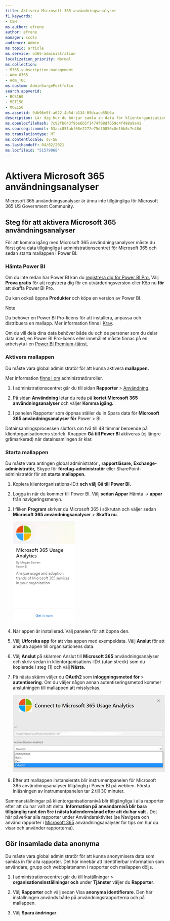 ```yaml
---
title: Aktivera Microsoft 365 användningsanalyser
f1.keywords:
- CSH
ms.author: efrene
author: efrene
manager: scotv
audience: Admin
ms.topic: article
ms.service: o365-administration
localization_priority: Normal
ms.collection:
- M365-subscription-management
- Adm_O365
- Adm_TOC
ms.custom: AdminSurgePortfolio
search.appverid:
- BCS160
- MET150
- MOE150
ms.assetid: 9db96e9f-a622-4d5d-b134-09dcace55b6a
description: Lär dig hur du börjar samla in data för klientorganisationen med hjälp av mallappen Microsoft 365 användningsanalys i Power BI.
ms.openlocfilehash: 7c92fb643f9be6b5f1474f08df659c4f488a9a41
ms.sourcegitcommit: 53acc851abf68e2272e75df0856c0e16b0c7e48d
ms.translationtype: MT
ms.contentlocale: sv-SE
ms.lasthandoff: 04/02/2021
ms.locfileid: "51579068"
---
```

# <a name="enable-microsoft-365-usage-analytics"></a>Aktivera Microsoft 365 användningsanalyser

Microsoft 365 användningsanalyser är ännu inte tillgängliga för Microsoft 365 US Government Community.
  
## <a name="steps-to-enable-microsoft-365-usage-analytics"></a>Steg för att aktivera Microsoft 365 användningsanalyser

För att komma igång med Microsoft 365 användningsanalyser måste du först göra data tillgängliga i administrationscentret för Microsoft 365 och sedan starta mallappen i Power BI.
  
### <a name="get-power-bi"></a>Hämta Power BI

Om du inte redan har Power BI kan du [registrera dig för Power BI Pro.](https://go.microsoft.com/fwlink/p/?linkid=845347) Välj **Prova gratis** för att registrera dig för en utvärderingsversion eller Köp nu **för** att skaffa Power BI Pro.
  
  
Du kan också öppna **Produkter** och köpa en version av Power BI. 

> [!NOTE]
> Du behöver en Power BI Pro-licens för att installera, anpassa och distribuera en mallapp. Mer information finns i [Krav](/power-bi/service-template-apps-install-distribute?source=docs#prerequisites).

Om du vill dela dina data behöver både du och de personer som du delar data med, en Power BI Pro-licens eller innehållet måste finnas på en arbetsyta i en [Power BI Premium-tjänst.](/power-bi/service-premium-what-is) 
  
### <a name="enable-the-template-app"></a>Aktivera mallappen

Du måste vara global administratör för att kunna aktivera **mallappen.**
  
Mer information [finns i om](../add-users/about-admin-roles.md) administratörsroller. 
  
1. I administrationscentret går du till sidan **Rapporter** \> <a href="https://go.microsoft.com/fwlink/p/?linkid=2074756" target="_blank">Användning</a>. 
    
2. På sidan **Användning** letar du reda på **kortet Microsoft 365 användningsanalyser** och väljer **Komma igång.**
    
3. I panelen Rapporter som öppnas ställer du in Spara data för **Microsoft 365 användningsanalyser** **för** Power \> BI. 
  
Datainsamlingsprocessen slutförs om två till 48 timmar beroende på klientorganisationens storlek. Knappen **Gå till Power BI** aktiveras (ej längre gråmarkerad) när datainsamlingen är klar. 
    
### <a name="start-the-template-app"></a>Starta mallappen

Du måste vara antingen global administratör **,** **rapportläsare,** **Exchange-administratör,** Skype för **företag-administratör** eller SharePoint-administratör för att **starta mallappen.** 
  
1. Kopiera klientorganisations-ID:t **och välj Gå till Power BI.**
    
2.  Logga in när du kommer till Power BI. Välj **sedan Appar** Hämta -> **appar** från navigeringsmenyn.    
  
3. I fliken **Program** skriver du Microsoft 365 i sökrutan och väljer sedan **Microsoft 365 användningsanalyser** \> **Skaffa nu**.

    [![Välj Skaffa nu](../../media/78102250-9874-4a32-8365-436f13560b52.png)](https://app.powerbi.com/groups/me/getapps/services/cia_microsoft365.microsoft-365-usage-analytics)
    
4.  När appen är installerad. Välj panelen för att öppna den.

5.  Välj **Utforska app** för att visa appen med exempeldata. Välj **Anslut** för att ansluta appen till organisationens data.

6.  Välj **Anslut** på skärmen Anslut till **Microsoft 365** användningsanalyser och skriv sedan in klientorganisations-ID:t (utan streck) som du kopierade i steg (1) och välj **Nästa.**
    
7. På nästa skärm väljer du **OAuth2** som **inloggningsmetod för** \> **autentisering**. Om du väljer någon annan autentiseringsmetod kommer anslutningen till mallappen att misslyckas.
    
    ![Välj Microsoft-konto som autentiseringsmetod](../../media/ab6f0463-c3f7-4088-a605-67c699fa86adnew.png)
  
8. Efter att mallappen instansierats blir instrumentpanelen för Microsoft 365 användningsanalyser tillgänglig i Power BI på webben. Första inläsningen av instrumentpanelen tar 2 till 30 minuter.
  
Sammanställningar på klientorganisationsnivå blir tillgängliga i alla rapporter efter att du har valt att delta. **Information på användarnivå blir bara tillgänglig runt den 5:e i nästa kalendermånad efter att du har valt .** Det här påverkar alla rapporter under Användaraktivitet (se Navigera och använd rapporter i [Microsoft 365](navigate-and-utilize-reports.md) användningsanalyser för tips om hur du visar och använder rapporterna).
    
## <a name="make-the-collected-data-anonymous"></a>Gör insamlade data anonyma

Du måste vara global administratör för att kunna anonymisera data som samlas in för alla rapporter. Det här innebär att identifierbar information som användare, grupp och webbplatsnamn i rapporter och mallappen döljs.
  
1. I administrationscentret går du  till Inställningar \> **organisationsinställningar och** under **Tjänster** väljer du **Rapporter**.
    
2. Välj **Rapporter** och välj sedan Visa **anonyma identifierare**. Den här inställningen används både på användningsrapporterna och på mallappen.
  
3. Välj **Spara ändringar**.